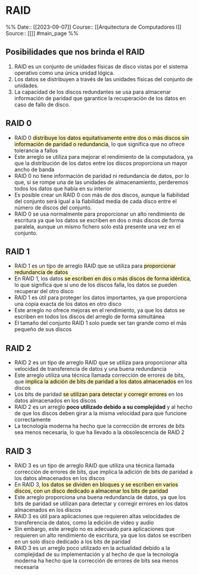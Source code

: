 # RAID

%%
Date:: [[2023-09-07]]
Course:: [[Arquitectura de Computadores I]]
Source:: [[]] #main_page 
%%

## Posibilidades que nos brinda el RAID
1. RAID es un conjunto de unidades físicas de disco vistas por el sistema operativo como una única unidad lógica.
2. Los datos se distribuyen a través de las unidades físicas del conjunto de unidades.
3. La capacidad de los discos redundantes se usa para almacenar información de paridad que garantice la recuperación de los datos en caso de fallo de disco.

## RAID 0
- RAID 0 <mark style="background: #FFF3A3A6;">distribuye los datos equitativamente entre dos o más discos sin información de paridad o redundancia</mark>, lo que significa que no ofrece tolerancia a fallos
- Este arreglo se utiliza para mejorar el rendimiento de la computadora, ya que la distribución de los datos entre los discos proporciona un mayor ancho de banda
- RAID 0 no tiene información de paridad ni redundancia de datos, por lo que, si se rompe una de las unidades de almacenamiento, perderemos todos los datos que había en su interior
- Es posible crear un RAID 0 con más de dos discos, aunque la fiabilidad del conjunto será igual a la fiabilidad media de cada disco entre el número de discos del conjunto.
- RAID 0 se usa normalmente para proporcionar un alto rendimiento de escritura ya que los datos se escriben en dos o más discos de forma paralela, aunque un mismo fichero solo está presente una vez en el conjunto.

## RAID 1 
- RAID 1 es un tipo de arreglo RAID que se utiliza para <mark style="background: #FFF3A3A6;">proporcionar redundancia de datos</mark>
- En RAID 1, los datos <mark style="background: #FFF3A3A6;">se escriben en dos o más discos de forma idéntica</mark>, lo que significa que si uno de los discos falla, los datos se pueden recuperar del otro disco
- RAID 1 es útil para proteger los datos importantes, ya que proporciona una copia exacta de los datos en otro disco
- Este arreglo no ofrece mejoras en el rendimiento, ya que los datos se escriben en todos los discos del arreglo de forma simultánea
- El tamaño del conjunto RAID 1 solo puede ser tan grande como el más pequeño de sus discos

## RAID 2
- RAID 2 es un tipo de arreglo RAID que se utiliza para proporcionar alta velocidad de transferencia de datos y una buena redundancia
- Este arreglo utiliza una técnica llamada corrección de errores de bits, que <mark style="background: #FFF3A3A6;">implica la adición de bits de paridad a los datos almacenados</mark> en los discos
- Los bits de paridad <mark style="background: #FFF3A3A6;">se utilizan para detectar y corregir errores</mark> en los datos almacenados en los discos
- RAID 2 es un arreglo **poco utilizado debido a su complejidad** y al hecho de que los discos deben girar a la misma velocidad para que funcione correctamente
- La tecnología moderna ha hecho que la corrección de errores de bits sea menos necesaria, lo que ha llevado a la obsolescencia de RAID 2

## RAID 3
- RAID 3 es un tipo de arreglo RAID que utiliza una técnica llamada corrección de errores de bits, que implica la adición de bits de paridad a los datos almacenados en los discos
- En RAID 3,<mark style="background: #FFF3A3A6;"> los datos se dividen en bloques y se escriben en varios discos, con un disco dedicado a almacenar los bits de paridad</mark>
- Este arreglo proporciona una buena redundancia de datos, ya que los bits de paridad se utilizan para detectar y corregir errores en los datos almacenados en los discos
- RAID 3 es útil para aplicaciones que requieren altas velocidades de transferencia de datos, como la edición de video y audio
- Sin embargo, este arreglo no es adecuado para aplicaciones que requieren un alto rendimiento de escritura, ya que los datos se escriben en un solo disco dedicado a los bits de paridad
- RAID 3 es un arreglo poco utilizado en la actualidad debido a la complejidad de su implementación y al hecho de que la tecnología moderna ha hecho que la corrección de errores de bits sea menos necesaria
